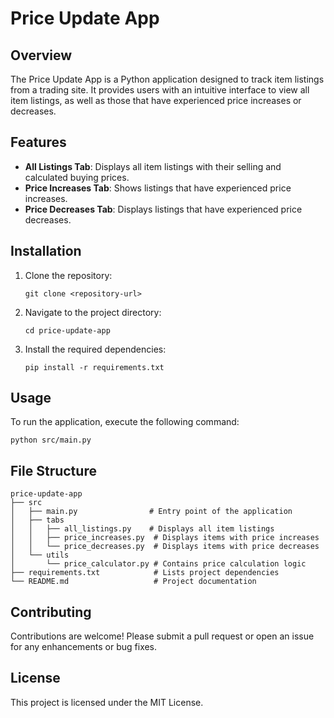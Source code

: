 # Price Update App

## Overview
The Price Update App is a Python application designed to track item listings from a trading site. It provides users with an intuitive interface to view all item listings, as well as those that have experienced price increases or decreases.

## Features
- **All Listings Tab**: Displays all item listings with their selling and calculated buying prices.
- **Price Increases Tab**: Shows listings that have experienced price increases.
- **Price Decreases Tab**: Displays listings that have experienced price decreases.

## Installation
1. Clone the repository:
   ```
   git clone <repository-url>
   ```
2. Navigate to the project directory:
   ```
   cd price-update-app
   ```
3. Install the required dependencies:
   ```
   pip install -r requirements.txt
   ```

## Usage
To run the application, execute the following command:
```
python src/main.py
```

## File Structure
```
price-update-app
├── src
│   ├── main.py                # Entry point of the application
│   ├── tabs
│   │   ├── all_listings.py    # Displays all item listings
│   │   ├── price_increases.py  # Displays items with price increases
│   │   └── price_decreases.py  # Displays items with price decreases
│   └── utils
│       └── price_calculator.py # Contains price calculation logic
├── requirements.txt            # Lists project dependencies
└── README.md                   # Project documentation
```

## Contributing
Contributions are welcome! Please submit a pull request or open an issue for any enhancements or bug fixes.

## License
This project is licensed under the MIT License.